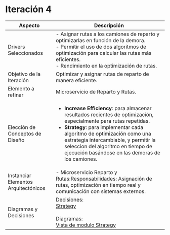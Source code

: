 # Iteración 4

| Aspecto| Descripción |
|------|-------------|
| Drivers Seleccionados |   - Asignar rutas a los camiones de reparto y optimizarlas en función de la demora.<br> - Permitir el uso de dos algoritmos de optimización para calcular las rutas más eficientes. <br> - Rendimiento en la optimización de rutas.|
| Objetivo de la Iteración | Optimizar y asignar rutas de reparto de manera eficiente. |
| Elemento a refinar | Microservicio de Reparto y Rutas. |
| Elección de Conceptos de Diseño |   <ul><li> **Increase Efficiency**: para almacenar resultados recientes de optimización, especialmente para rutas repetidas. </li><li> **Strategy**: para implementar cada algoritmo de optimización como una estrategia intercambiable, y permitir la seleccion del algoritmo en tiempo de ejecución basándose en las demoras de los camiones.</li></ul>|
| Instanciar Elementos Arquitectónicos | - Microservicio Reparto y Rutas:Responsabilidades: Asignación de rutas, optimización en tiempo real y comunicación con sistemas externos.  |
| Diagramas y  Decisiones | Decisiones: <br> [Strategy](https://github.com/GiulianaSilvestri/TPE_DESIGN_G15/blob/main/ADRs/ADR006-Strategy-pattern.md) <br><br> Diagramas:<br> [Vista de modulo Strategy](https://github.com/GiulianaSilvestri/TPE_DESIGN_G15/blob/main/diagrams/it4_view_module.png) 
